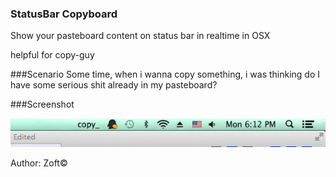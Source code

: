 ### StatusBar Copyboard

Show your pasteboard content on status bar in realtime in OSX

helpful for copy-guy

###Scenario
Some time, when i wanna copy something, i was thinking do I have some serious shit already in my pasteboard?

###Screenshot

<img src="https://raw.githubusercontent.com/zzz6519003/StatusBar-Copyboard/master/Screen%20Shot%202014-05-26%20at%206.12.05%20PM.png" />













Author:
Zoft©
